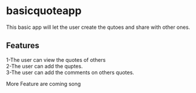 # basicquoteapp
This basic app will let the user create the qutoes and share with other ones.
## Features
1-The user can view the quotes of others <br />
2-The user can add the quptes.<br />
3-The user can add the comments on others quotes.<br />

More Feature are coming song

